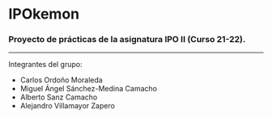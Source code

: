 # IPOkemon
### Proyecto de prácticas de la asignatura IPO II (Curso 21-22).
-------------------------------------------------------------------------------------------------------------------------------------------------------------------------
Integrantes del grupo:
- Carlos Ordoño Moraleda
- Miguel Ángel Sánchez-Medina Camacho
- Alberto Sanz Camacho
- Alejandro Villamayor Zapero
